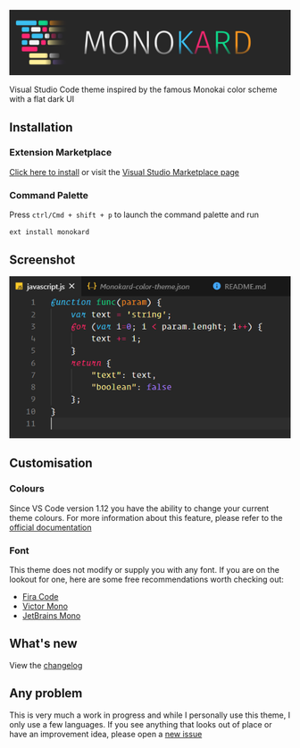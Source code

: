 ![Monokard Theme for Visual Studio Code](/images/logotype.png)

Visual Studio Code theme inspired by the famous Monokai color scheme with a flat dark UI

## Installation
### Extension Marketplace
[Click here to install](vscode:extension/gfrcsd.monokard) or visit the [Visual Studio Marketplace page](https://marketplace.visualstudio.com/items?itemName=gfrcsd.monokard)

### Command Palette
Press `ctrl/Cmd + shift + p` to launch the command palette and run
```
ext install monokard
```

## Screenshot
![Theme Preview](/images/preview.png)

## Customisation
### Colours
Since VS Code version 1.12 you have the ability to change your current theme colours. For more information about this feature, please refer to the [official documentation](https://code.visualstudio.com/api/references/theme-color)

### Font 
This theme does not modify or supply you with any font. If you are on the lookout for one, here are some free recommendations worth checking out:

- [Fira Code](https://github.com/tonsky/FiraCode)
- [Victor Mono](https://rubjo.github.io/victor-mono/)
- [JetBrains Mono](https://www.jetbrains.com/lp/mono/)

## What's new
View the [changelog](CHANGELOG.md)

## Any problem
This is very much a work in progress and while I personally use this theme, I only use a few languages. If you see anything that looks out of place or have an improvement idea, please open a [new issue](https://github.com/gfrcsd/vscode-monokard/issues/new)